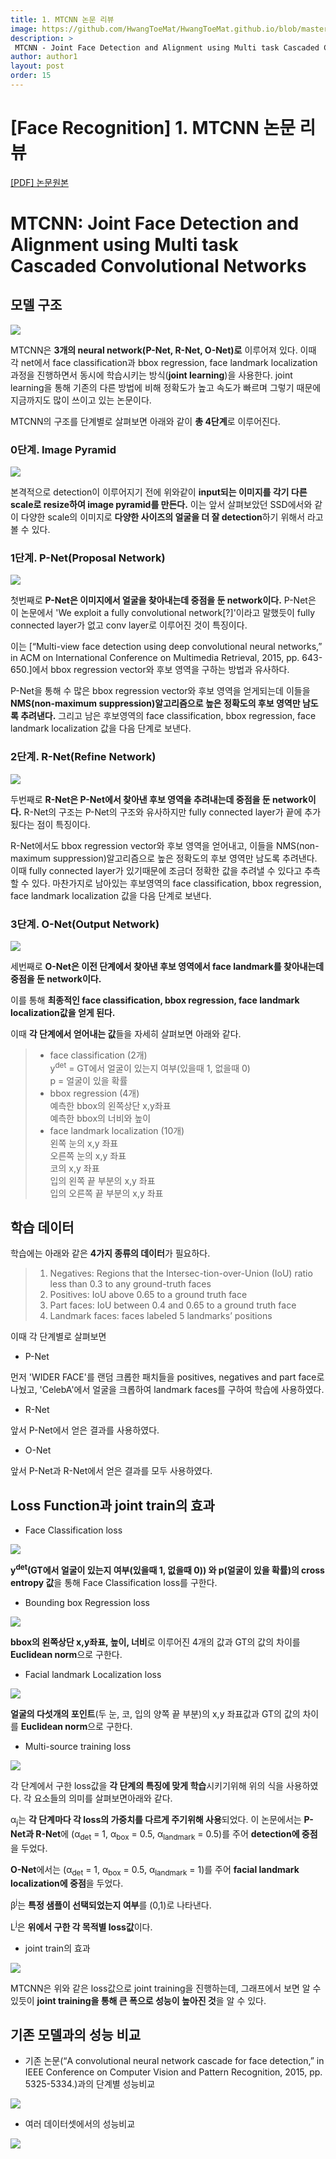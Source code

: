 ```yaml
---
title: 1. MTCNN 논문 리뷰
image: https://github.com/HwangToeMat/HwangToeMat.github.io/blob/master/Paper-Review/image/MTCNN/img0.png?raw=true
description: >
 MTCNN - Joint Face Detection and Alignment using Multi task Cascaded Convolutional Networks을 읽고 논문 주요내용을 정리해본다.
author: author1
layout: post
order: 15
---
```

# [Face Recognition] 1. MTCNN 논문 리뷰

<a href="https://arxiv.org/abs/1604.02878.pdf">[PDF] 논문원본</a>

# MTCNN: Joint Face Detection and Alignment using Multi task Cascaded Convolutional Networks

## 모델 구조

<img src="https://github.com/HwangToeMat/HwangToeMat.github.io/blob/master/Paper-Review/image/MTCNN/img1.png?raw=true" style="max-width:100%;margin-left: auto; margin-right: auto; display: block;">

MTCNN은 **3개의 neural network(P-Net, R-Net, O-Net)로** 이루어져 있다. 이때 각 net에서 face classification과 bbox regression, face landmark localization 과정을 진행하면서 동시에 학습시키는 방식(**joint learning**)을 사용한다. joint learning을 통해 기존의 다른 방법에 비해 정확도가 높고 속도가 빠르며 그렇기 때문에 지금까지도 많이 쓰이고 있는 논문이다. 

MTCNN의 구조를 단계별로 살펴보면 아래와 같이 **총 4단계**로 이루어진다.

### 0단계. Image Pyramid

<img src="https://github.com/HwangToeMat/HwangToeMat.github.io/blob/master/Paper-Review/image/MTCNN/img1_1.png?raw=true" style="max-width:100%;margin-left: auto; margin-right: auto; display: block;">

본격적으로 detection이 이루어지기 전에 위와같이 **input되는 이미지를 각기 다른 scale로 resize하여 image pyramid를 만든다.** 이는 앞서 살펴보았던 SSD에서와 같이 다양한 scale의 이미지로 **다양한 사이즈의 얼굴을 더 잘 detection**하기 위해서 라고 볼 수 있다.

### 1단계. P-Net(Proposal Network)

<img src="https://github.com/HwangToeMat/HwangToeMat.github.io/blob/master/Paper-Review/image/MTCNN/img2.png?raw=true" style="max-width:100%;margin-left: auto; margin-right: auto; display: block;">

첫번째로 **P-Net은 이미지에서 얼굴을 찾아내는데 중점을 둔 network이다.** P-Net은 이 논문에서 'We exploit a fully convolutional network[?]'이라고 말했듯이 fully connected layer가 없고 conv layer로 이루어진 것이 특징이다. 

이는 [“Multi-view face detection using deep convolutional neural networks,” in ACM on International Conference on Multimedia Retrieval, 2015, pp. 643-650.]에서 bbox regression vector와 후보 영역을 구하는 방법과 유사하다. 

P-Net을 통해 수 많은 bbox regression vector와 후보 영역을 얻게되는데 이들을 **NMS(non-maximum suppression)알고리즘으로 높은 정확도의 후보 영역만 남도록 추려낸다.** 그리고 남은 후보영역의 face classification, bbox regression, face landmark localization 값을 다음 단계로 보낸다.

### 2단계. R-Net(Refine Network)

<img src="https://github.com/HwangToeMat/HwangToeMat.github.io/blob/master/Paper-Review/image/MTCNN/img3.png?raw=true" style="max-width:100%;margin-left: auto; margin-right: auto; display: block;">

두번째로 **R-Net은 P-Net에서 찾아낸 후보 영역을 추려내는데 중점을 둔 network이다.** R-Net의 구조는 P-Net의 구조와 유사하지만 fully connected layer가 끝에 추가됬다는 점이 특징이다. 

R-Net에서도 bbox regression vector와 후보 영역을 얻어내고, 이들을 NMS(non-maximum suppression)알고리즘으로 높은 정확도의 후보 영역만 남도록 추려낸다. 이때 fully connected layer가 있기때문에 조금더 정확한 값을 추려낼 수 있다고 추측할 수 있다. 마찬가지로 남아있는 후보영역의 face classification, bbox regression, face landmark localization 값을 다음 단계로 보낸다.

### 3단계. O-Net(Output Network)

<img src="https://github.com/HwangToeMat/HwangToeMat.github.io/blob/master/Paper-Review/image/MTCNN/img4.png?raw=true" style="max-width:100%;margin-left: auto; margin-right: auto; display: block;">

세번째로 **O-Net은 이전 단계에서 찾아낸 후보 영역에서 face landmark를 찾아내는데 중점을 둔 network이다.**

이를 통해 **최종적인 face classification, bbox regression, face landmark localization값을 얻게 된다.**

이때 **각 단계에서 얻어내는 값**들을 자세히 살펴보면 아래와 같다.
> * face classification (2개)<br>
> y<sup>det</sup> = GT에서 얼굴이 있는지 여부(있을때 1, 없을때 0)<br>
> p = 얼굴이 있을 확률<br>
> * bbox regression (4개)<br>
> 예측한 bbox의 왼쪽상단 x,y좌표<br>
> 예측한 bbox의 너비와 높이<br>
> * face landmark localization (10개)<br>
> 왼쪽 눈의 x,y 좌표<br>
> 오른쪽 눈의 x,y 좌표<br>
> 코의 x,y 좌표<br>
> 입의 왼쪽 끝 부분의 x,y 좌표<br>
> 입의 오른쪽 끝 부분의 x,y 좌표<br>

## 학습 데이터

학습에는 아래와 같은 **4가지 종류의 데이터**가 필요하다.

> 01. Negatives: Regions that the Intersec-tion-over-Union (IoU) ratio less than 0.3 to any ground-truth faces<br>
> 02. Positives: IoU above 0.65 to a ground truth face<br>
> 03. Part faces: IoU between 0.4 and 0.65 to a ground truth face<br>
> 04. Landmark faces: faces labeled 5 landmarks’ positions<br>

이때 각 단계별로 살펴보면

* P-Net

먼저 'WIDER FACE'를 랜덤 크롭한 패치들을 positives, negatives and part face로 나눴고, 'CelebA'에서 얼굴을 크롭하여 landmark faces를 구하여 학습에 사용하였다.

* R-Net

앞서 P-Net에서 얻은 결과를 사용하였다.

* O-Net

앞서 P-Net과 R-Net에서 얻은 결과를 모두 사용하였다.

## Loss Function과 joint train의 효과

* Face Classification loss

<img src="https://github.com/HwangToeMat/HwangToeMat.github.io/blob/master/Paper-Review/image/MTCNN/img6_1.png?raw=true" style="max-width:100%;margin-left: auto; margin-right: auto; display: block;">

**y<sup>det</sup>(GT에서 얼굴이 있는지 여부(있을때 1, 없을때 0)) 와 p(얼굴이 있을 확률)의 cross entropy 값**을 통해 Face Classification loss를 구한다.

* Bounding box Regression loss

<img src="https://github.com/HwangToeMat/HwangToeMat.github.io/blob/master/Paper-Review/image/MTCNN/img6_2.png?raw=true" style="max-width:100%;margin-left: auto; margin-right: auto; display: block;">

**bbox의 왼쪽상단 x,y좌표, 높이, 너비**로 이루어진 4개의 값과 GT의 값의 차이를 **Euclidean norm**으로 구한다.

* Facial landmark Localization loss

<img src="https://github.com/HwangToeMat/HwangToeMat.github.io/blob/master/Paper-Review/image/MTCNN/img6_3.png?raw=true" style="max-width:100%;margin-left: auto; margin-right: auto; display: block;">

**얼굴의 다섯개의 포인트**(두 눈, 코, 입의 양쪽 끝 부분)의 x,y 좌표값과 GT의 값의 차이를 **Euclidean norm**으로 구한다.

* Multi-source training loss

<img src="https://github.com/HwangToeMat/HwangToeMat.github.io/blob/master/Paper-Review/image/MTCNN/img6_4.png?raw=true" style="max-width:100%;margin-left: auto; margin-right: auto; display: block;">

각 단계에서 구한 loss값을 **각 단계의 특징에 맞게 학습**시키기위해 위의 식을 사용하였다. 각 요소들의 의미를 살펴보면아래와 같다.

&#945;<sub>j</sub>는 **각 단계마다 각 loss의 가중치를 다르게 주기위해 사용**되었다. 이 논문에서는 **P-Net과 R-Net**에 (&#945;<sub>det</sub> = 1, &#945;<sub>box</sub> = 0.5, &#945;<sub>landmark</sub> = 0.5)를 주어 **detection에 중점**을 두었다.

**O-Net**에서는 (&#945;<sub>det</sub> = 1, &#945;<sub>box</sub> = 0.5, &#945;<sub>landmark</sub> = 1)를 주어 **facial landmark localization에 중점**을 두었다.

&#946;<sup>j</sup>는 **특정 샘플이 선택되었는지 여부**를 (0,1)로 나타낸다.

L<sup>j</sup>은 **위에서 구한 각 목적별 loss값**이다.

* joint train의 효과

<img src="https://github.com/HwangToeMat/HwangToeMat.github.io/blob/master/Paper-Review/image/MTCNN/img5_1.png?raw=true" style="max-width:100%;margin-left: auto; margin-right: auto; display: block;">

MTCNN은 위와 같은 loss값으로 joint training을 진행하는데, 그래프에서 보면 알 수 있듯이 **joint training을 통해 큰 폭으로 성능이 높아진 것**을 알 수 있다.

## 기존 모델과의 성능 비교

* 기존 논문(“A convolutional neural network cascade for face detection,” in IEEE Conference on Computer Vision and Pattern Recognition, 2015, pp. 5325-5334.)과의 단계별 성능비교

<img src="https://github.com/HwangToeMat/HwangToeMat.github.io/blob/master/Paper-Review/image/MTCNN/img5.png?raw=true" style="max-width:100%;margin-left: auto; margin-right: auto; display: block;">

* 여러 데이터셋에서의 성능비교

<img src="https://github.com/HwangToeMat/HwangToeMat.github.io/blob/master/Paper-Review/image/MTCNN/img7.png?raw=true" style="max-width:100%;margin-left: auto; margin-right: auto; display: block;">
